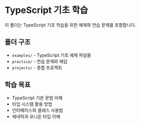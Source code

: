 # TypeScript 기초 학습

이 폴더는 TypeScript 기초 학습을 위한 예제와 연습 문제를 포함합니다.

## 폴더 구조
- `examples/` - TypeScript 기초 예제 파일들
- `practice/` - 연습 문제와 해답
- `projects/` - 종합 프로젝트

## 학습 목표
- TypeScript 기본 문법 이해
- 타입 시스템 활용 방법
- 인터페이스와 클래스 사용법
- 제네릭과 유니온 타입 이해 